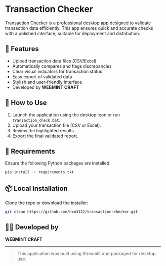 
# Transaction Checker

Transaction Checker is a professional desktop app designed to validate transaction data efficiently. This app ensures quick and accurate checks with a polished interface, suitable for deployment and distribution.

## 💼 Features
- Upload transaction data files (CSV/Excel)
- Automatically compares and flags discrepancies
- Clear visual indicators for transaction status
- Easy export of validated data
- Stylish and user-friendly interface
- Developed by **WEBMINT CRAFT**

## 🚀 How to Use
1. Launch the application using the desktop icon or run `transaction_check.bat`.
2. Upload your transaction file (CSV or Excel).
3. Review the highlighted results.
4. Export the final validated report.

## 🔧 Requirements
Ensure the following Python packages are installed:

```bash
pip install -r requirements.txt
```

## 📦 Local Installation
Clone the repo or download the installer:

```bash
git clone https://github.com/hxn3122/transaction-checker.git
```

## 👨‍💻 Developed by
**WEBMINT CRAFT**

---

> This application was built using Streamlit and packaged for desktop use.
